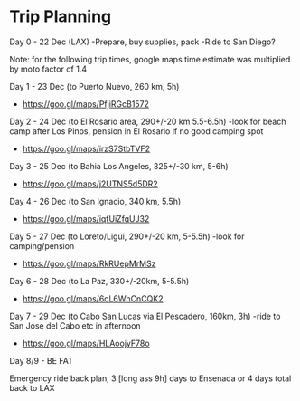 <!-- TITLE: Baja Dec 2018 -->
<!-- SUBTITLE: A quick summary of Baja Dec 2018 -->

# Trip Planning
Day 0 - 22 Dec (LAX)
-Prepare, buy supplies, pack
-Ride to San Diego?

Note: for the following trip times, google maps time estimate was multiplied by moto factor of 1.4

Day 1 - 23 Dec (to Puerto Nuevo, 260 km, 5h)
* https://goo.gl/maps/PfjiRGcB1572

Day 2 - 24 Dec (to El Rosario area, 290+/-20 km 5.5-6.5h)
-look for beach camp after Los Pinos, pension in El Rosario if no good camping spot
* https://goo.gl/maps/irzS7StbTVF2

Day 3 - 25 Dec (to Bahia Los Angeles, 325+/-30 km, 5-6h)
* https://goo.gl/maps/j2UTNS5d5DR2

Day 4 - 26 Dec (to San Ignacio, 340 km, 5.5h)
* https://goo.gl/maps/iqfUiZfqUJ32

Day 5 - 27 Dec (to Loreto/Ligui, 290+/-20 km, 5-5.5h)
-look for camping/pension
* https://goo.gl/maps/RkRUepMrMSz

Day 6 - 28 Dec (to La Paz, 330+/-20km, 5-5.5h)
* https://goo.gl/maps/6oL6WhCnCQK2

Day 7 - 29 Dec (to Cabo San Lucas via El Pescadero, 160km, 3h)
-ride to San Jose del Cabo etc in afternoon
* https://goo.gl/maps/HLAoojyF78o

Day 8/9 - BE FAT

Emergency ride back plan, 3 [long ass 9h] days to Ensenada or 4 days total back to LAX
